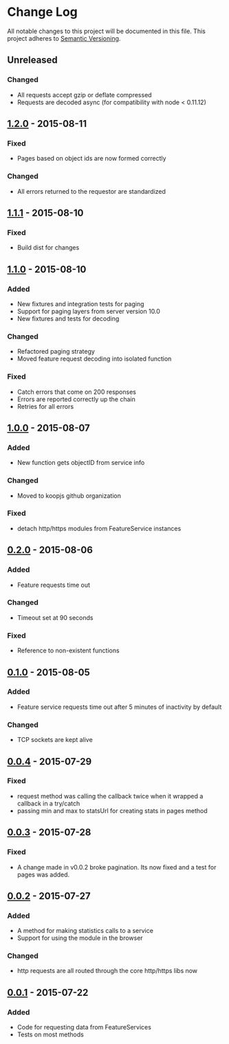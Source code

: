 # Change Log
All notable changes to this project will be documented in this file.
This project adheres to [Semantic Versioning](http://semver.org/).

## Unreleased
### Changed
* All requests accept gzip or deflate compressed
* Requests are decoded async (for compatibility with node < 0.11.12)

## [1.2.0] - 2015-08-11
### Fixed
* Pages based on object ids are now formed correctly

### Changed
* All errors returned to the requestor are standardized

## [1.1.1] - 2015-08-10
### Fixed
* Build dist for changes

## [1.1.0] - 2015-08-10
### Added
* New fixtures and integration tests for paging
* Support for paging layers from server version 10.0
* New fixtures and tests for decoding

### Changed
* Refactored paging strategy
* Moved feature request decoding into isolated function

### Fixed
* Catch errors that come on 200 responses
* Errors are reported correctly up the chain
* Retries for all errors

## [1.0.0] - 2015-08-07
### Added
* New function gets objectID from service info

### Changed
* Moved to koopjs github organization

### Fixed
* detach http/https modules from FeatureService instances

## [0.2.0] - 2015-08-06
### Added
* Feature requests time out

### Changed
* Timeout set at 90 seconds

### Fixed
* Reference to non-existent functions

## [0.1.0] - 2015-08-05
### Added
* Feature service requests time out after 5 minutes of inactivity by default

### Changed
* TCP sockets are kept alive

## [0.0.4] - 2015-07-29
### Fixed
* request method was calling the callback twice when it wrapped a callback in a try/catch
* passing min and max to statsUrl for creating stats in pages method

## [0.0.3] - 2015-07-28
### Fixed
* A change made in v0.0.2 broke pagination. Its now fixed and a test for pages was added.

## [0.0.2] - 2015-07-27
### Added
* A method for making statistics calls to a service
* Support for using the module in the browser

### Changed
* http requests are all routed through the core http/https libs now

## [0.0.1] - 2015-07-22
### Added
* Code for requesting data from FeatureServices
* Tests on most methods

[1.2.0]: https://github.com/koopjs/featureservice/compare/v1.1.1...v1.2.0
[1.1.1]: https://github.com/koopjs/featureservice/compare/v1.1.0...v1.1.1
[1.1.0]: https://github.com/koopjs/featureservice/compare/v1.0.0...v1.1.0
[1.0.0]: https://github.com/koopjs/featureservice/compare/v0.2.0...v1.0.0
[0.2.0]: https://github.com/koopjs/featureservice/compare/v0.1.0...v0.2.0
[0.1.0]: https://github.com/koopjs/featureservice/compare/v0.0.4...v0.1.0
[0.0.4]: https://github.com/koopjs/featureservice/compare/v0.0.3...v0.0.4
[0.0.3]: https://github.com/koopjs/featureservice/compare/v0.0.2...v0.0.3
[0.0.2]: https://github.com/koopjs/featureservice/compare/v0.0.1...v0.0.2
[0.0.1]: https://github.com/koopjs/featureservice/releases/tag/v0.0.1

